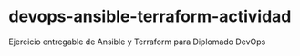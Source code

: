 # devops-ansible-terraform-actividad
 Ejercicio entregable de Ansible y Terraform para Diplomado DevOps
